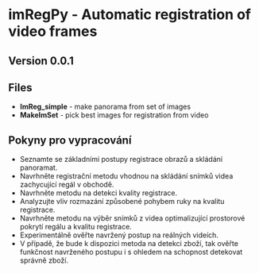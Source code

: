 # imRegPy - Automatic registration of video frames

## Version 0.0.1

## Files
* **ImReg_simple** - make panorama from set of images
* **MakeImSet** - pick best images for registration from video

## Pokyny pro vypracování
* Seznamte se základními postupy registrace obrazů a skládání panoramat.
* Navrhněte registrační metodu vhodnou na skládání snímků videa zachycující regál v
obchodě.
* Navrhněte metodu na detekci kvality registrace.
* Analyzujte vliv rozmazání způsobené pohybem ruky na kvalitu registrace.
* Navrhněte metodu na výběr snímků z videa optimalizující prostorové pokrytí regálu a
kvalitu registrace.
* Experimentálně ověřte navržený postup na reálných videích.
* V případě, že bude k dispozici metoda na detekci zboží, tak ověřte funkčnost navrženého
postupu i s ohledem na schopnost detekovat správně zboží.
